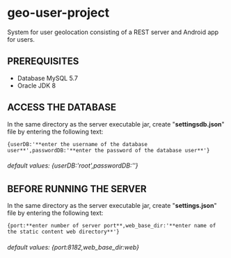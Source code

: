# geo-user-project #

System for user geolocation consisting of a REST server and Android app for users.


## PREREQUISITES

- Database MySQL 5.7
- Oracle JDK 8


## ACCESS THE DATABASE

In the same directory as the server executable jar, create "**settingsdb.json**" file by entering the following text:
```
{userDB:'**enter the username of the database user**',passwordDB:'**enter the password of the database user**'}
```
###### default values: {userDB:'root',passwordDB:''}



## BEFORE RUNNING THE SERVER

In the same directory as the server executable jar, create "**settings.json**" file by entering the following text:
```
{port:**enter number of server port**,web_base_dir:'**enter name of the static content web directory**'}
```
###### default values: {port:8182,web_base_dir:web}
